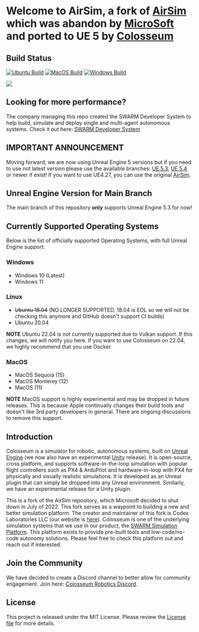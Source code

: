 # Welcome to AirSim, a fork of [AirSim](https://github.com/microsoft/AirSim) which was abandon by [MicroSoft](https://microsoft.com/) and ported to UE 5 by [Colosseum](https://github.com/CodexLabsLLC/Colosseum)
  
## Build Status
[![Ubuntu Build](https://github.com/OpenSourceVideoGames/AirSim/actions/workflows/test_ubuntu.yml/badge.svg)](https://github.com/OpenSourceVideoGames/AirSim/actions/workflows/test_ubuntu.yml)
[![MacOS Build](https://github.com/OpenSourceVideoGames/AirSim/actions/workflows/test_macos.yml/badge.svg)](https://github.com/OpenSourceVideoGames/AirSim/actions/workflows/test_macos.yml)
[![Windows Build](https://github.com/OpenSourceVideoGames/AirSim/actions/workflows/test_windows.yml/badge.svg)](https://github.com/OpenSourceVideoGames/AirSim/actions/workflows/test_windows.yml)

[![](https://dcbadge.vercel.app/api/server/y9ZJKKKn8J)](https://discord.gg/y9ZJKKKn8J)
  
## Looking for more performance?
The company managing this repo created the SWARM Developer System to help build, simulate and deploy single and multi-agent autonomous systems. Check it out here: [SWARM Developer System](https://www.swarmsim.io/overview/developer)
  
## IMPORTANT ANNOUNCEMENT
Moving forward, we are now using Unreal Engine 5 versions but if you need to use not latest version please use the available branches: [UE 5.3](https://github.com/OpenSourceVideoGames/AirSim/tree/ue5.3), [UE 5.4](https://github.com/OpenSourceVideoGames/AirSim/tree/ue5.4) or newer if exist!
If you want to use UE4.27, you can use the original [AirSim](https://github.com/microsoft/AirSim).
  
## Unreal Engine Version for Main Branch
The main branch of this repository **only** supports Unreal Engine 5.3 for now!
  
## Currently Supported Operating Systems
Below is the list of officially supported Operating Systems, with full Unreal Engine support:
### Windows
- Windows 10 (Latest)
- Windows 11

### Linux
- ~~Ubuntu 18.04~~ (NO LONGER SUPPORTED. 18.04 is EOL so we will not be checking this anymore and GitHub doesn't support CI builds)
- Ubuntu 20.04
  
**NOTE** Ubuntu 22.04 is not currently supported due to Vulkan support. If this changes, we will notify you here. If you want to use Colosseum on 22.04, we highly recommend that you use Docker.

### MacOS
- MacOS Sequoia (15)
- MacOS Monterey (12)
- MacOS (11)
  
**NOTE** MacOS support is highly experimental and may be dropped in future releases. This is because Apple continually changes their build tools and doesn't like 3rd party developers in general. There are ongoing discussions to remove this support.
  
## Introduction
  
Colosseum is a simulator for robotic, autonomous systems, built on [Unreal Engine](https://www.unrealengine.com/) (we now also have an experimental [Unity](https://unity3d.com/) release). It is open-source, cross platform, and supports software-in-the-loop simulation with popular flight controllers such as PX4 & ArduPilot and hardware-in-loop with PX4 for physically and visually realistic simulations. It is developed as an Unreal plugin that can simply be dropped into any Unreal environment. Similarly, we have an experimental release for a Unity plugin.
  
This is a fork of the AirSim repository, which Microsoft decided to shut down in July of 2022. This fork serves as a waypoint to building a new and better simulation platform. The creator and maintainer of this fork is Codex Laboratories LLC (our website is [here](https://www.codex-labs-llc.com)). Colosseum is one of the underlying simulation systems that we use in our product, the [SWARM Simulation Platform](https://www.swarmsim.io). This platform exists to provide pre-built tools and low-code/no-code autonomy solutions. Please feel free to check this platform out and reach out if interested.

## Join the Community
We have decided to create a Discord channel to better allow for community engagement. Join here: [Colosseum Robotics Discord](https://discord.gg/y9ZJKKKn8J).
  

## License

This project is released under the MIT License. Please review the [License file](LICENSE) for more details.


